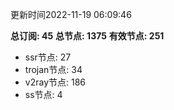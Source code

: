 更新时间2022-11-19 06:09:46

**总订阅: 45**
**总节点: 1375**
**有效节点: 251**
- ssr节点: 27
- trojan节点: 34
- v2ray节点: 186
- ss节点: 4
